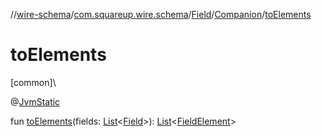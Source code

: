//[wire-schema](../../../../index.md)/[com.squareup.wire.schema](../../index.md)/[Field](../index.md)/[Companion](index.md)/[toElements](to-elements.md)

# toElements

[common]\

@[JvmStatic](https://kotlinlang.org/api/latest/jvm/stdlib/kotlin.jvm/-jvm-static/index.html)

fun [toElements](to-elements.md)(fields: [List](https://kotlinlang.org/api/latest/jvm/stdlib/kotlin.collections/-list/index.html)&lt;[Field](../index.md)&gt;): [List](https://kotlinlang.org/api/latest/jvm/stdlib/kotlin.collections/-list/index.html)&lt;[FieldElement](../../../com.squareup.wire.schema.internal.parser/-field-element/index.md)&gt;

